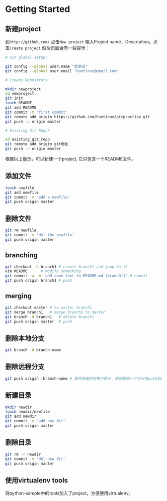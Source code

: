 # Getting Started


## 新建project
到`http://github.com/` 点击`New project`
输入Project name，Description。点击`Create project`
然后页面会有一些提示：

```sh
# Git global setup:

git config --global user.name "曹洪瑾"
git config --global user.email "huntinux@gmail.com"

# Create Repository

mkdir newproject
cd newproject
git init
touch README
git add README
git commit -m 'first commit'
git remote add origin https://github.com/huntinux/gitpractise.git
git push -u origin master

# Existing Git Repo?

cd existing_git_repo
git remote add origin git地址
git push -u origin master

```
根据以上提示，可以新建一个project, 它只包含一个README文件。

## 添加文件

```sh
touch newfile
git add newfile 
git commit -m 'add a newfile'
git push origin master

```

## 删除文件

```sh
git rm newfile 
git commit -m 'del the newfile'
git push origin master
```

## branching

```sh
git checkout -b branch1 # create branch1 and jump to it 
vim README		# modify something
git commit -a -m 'add some text to README.md [branch1]' # commit
git push origin branch1 # push
```

## merging

```sh
git checkout master	# to master branch1
git merge branch1	# merge branch1 to master
git branch -d branch1	# delete branch1
git push origin master	# push 
```
## 删除本地分支
```sh
git branch -d branch-name	
```

## 删除远程分支
```sh
git push origin :branch-name # 冒号前面的空格不能少，原理是把一个空分支push到server上，相当于删除该分支。
```

## 新建目录 

```sh
mkdir newdir	
touch newdir/newfile
git add newdir
git commit -m 'add new dir'
git push origin master
```

## 删除目录
```sh
git rm -r newdir
git commit -m 'del new dir'
git push origin master
```
## 使用virtualenv tools 
将python-sample中的tools加入了project，方便使用virtualenv。
